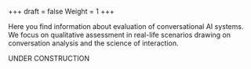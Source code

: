 +++
draft = false
Weight = 1
+++

Here you find information about evaluation of conversational AI systems. We focus on qualitative assessment in real-life scenarios drawing on conversation analysis and the science of interaction.

UNDER CONSTRUCTION
